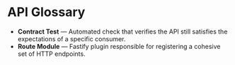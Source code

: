 # API Glossary

- **Contract Test** — Automated check that verifies the API still satisfies the expectations of a specific consumer.
- **Route Module** — Fastify plugin responsible for registering a cohesive set of HTTP endpoints.
